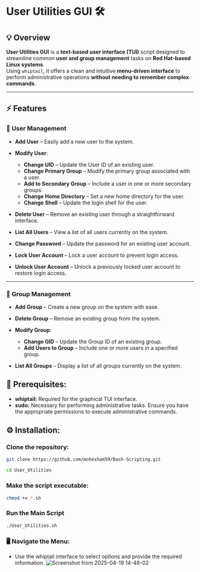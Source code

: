 # **User Utilities GUI 🛠️**  

## 💡 **Overview**  
**User Utilities GUI** is a **text-based user interface (TUI)** script designed to streamline common **user and group management** tasks on **Red Hat-based Linux systems**.  
Using `whiptail`, it offers a clean and intuitive **menu-driven interface** to perform administrative operations **without needing to remember complex commands**.

---
## ⚡ **Features**

### 👤 **User Management**  

- **Add User** – Easily add a new user to the system.  

- **Modify User**:  
  - **Change UID** – Update the User ID of an existing user.  
  - **Change Primary Group** – Modify the primary group associated with a user.  
  - **Add to Secondary Group** – Include a user in one or more secondary groups.  
  - **Change Home Directory** – Set a new home directory for the user.  
  - **Change Shell** – Update the login shell for the user.  

- **Delete User** – Remove an existing user through a straightforward interface.  

- **List All Users** – View a list of all users currently on the system.  

- **Change Password** – Update the password for an existing user account.  

- **Lock User Account** – Lock a user account to prevent login access.  

- **Unlock User Account** – Unlock a previously locked user account to restore login access.  

---

### 👥 **Group Management**  

- **Add Group** – Create a new group on the system with ease.  

- **Delete Group** – Remove an existing group from the system.  

- **Modify Group**:  
  - **Change GID** – Update the Group ID of an existing group.  
  - **Add Users to Group** – Include one or more users in a specified group.  

- **List All Groups** – Display a list of all groups currently on the system.

## 📝 Prerequisites:
- **whiptail:** Required for the graphical TUI interface.
- **sudo:** Necessary for performing administrative tasks. Ensure you have the appropriate permissions to execute administrative commands.

## ⚙️ Installation:

### **Clone the repository:**
```bash
git clone https://github.com/mohesham59/Bash-Scripting.git

cd User_Utilities
```
### **Make the script executable:**  
```bash
chmod +x *.sh
```

### **Run the Main Script**  
```bash
./User_Utilities.sh
```

### **🖥️ Navigate the Menu:**
- Use the whiptail interface to select options and provide the required information.
![Screenshot from 2025-04-19 14-48-02](https://github.com/user-attachments/assets/31aef1c8-8f6e-4aa7-84be-8b7869e88365)

